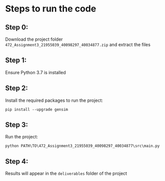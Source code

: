 # Steps to run the code

## Step 0:
Download the project folder `472_Assignment3_21955039_40098297_40034877.zip` and extract the files

## Step 1:
Ensure Python 3.7 is installed

## Step 2:
Install the required packages to run the project:
``` 
pip install --upgrade gensim
``` 

## Step 3:
Run the project:
```
python PATH\TO\472_Assignment3_21955039_40098297_40034877\src\main.py
```

## Step 4:
Results will appear in the `deliverables` folder of the project
